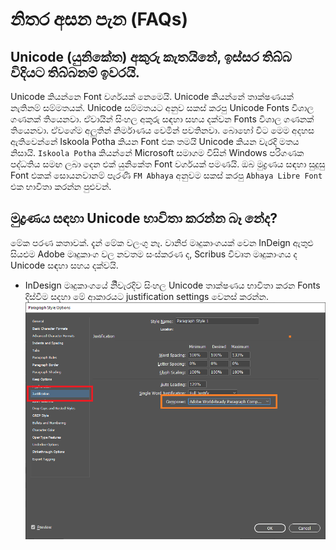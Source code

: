 # නිතර අසන පැන (FAQs)

## Unicode (යුනිකේත) අකුරු කැතයිනේ, ඉස්සර තිබ්බ විදියට තිබ්බනම් ඉවරයි.

Unicode කියන්නෙ Font වර්ගයක් නෙමෙයි. Unicode කියන්නේ තාක්ෂණයක් නැතිනම් සම්මතයක්. Unicode සම්මතයට අනුව සකස් කරපු Unicode
Fonts විශාල ගණනක් තියෙනවා. ඒවායින් සිංහල අකුරු සඳහා සහය දක්වන Fonts විශාල ගණනක් තියෙනවා. ඒවගේම අලුතින් නිර්මාණය වෙමින්
පවතිනවා. බොහෝ විට මෙම අදහස ඇතිවෙන්නේ Iskoola Potha කියන Font එක තමයි Unicode කියන වැරදි මතය නිසායි. `Iskoola Potha`
කියන්නේ Microsoft සමාගම විසින් Windows පරිගණක පද්ධතිය සමඟ ලබා දෙන එක් යුනිකේත Font වර්ගයක් පමණයි. ඔබ මුද්‍රණය සඳහා
සුදුසු Font එකක් සොයනවානම් පැරණි `FM Abhaya` අනුවම සකස් කරපු `Abhaya Libre Font` එක භාවිතා කරන්න පුළුවන්.

## මුද්‍රණය සඳහා Unicode භාවිතා කරන්න බෑ නේද?

මේක පරණ කතාවක්. දැන් මේක වලංගු නෑ. වානිජ මෘදුකාංගයක් වෙන InDeign ඇතුළු සියළුම Adobe මෘදුකාංග වල නවතම සංස්කරණ ද, Scribus
විවෘත මෘදුකාංගය ද Unicode සඳහා සහය දක්වයි.

* InDesign මෘදුකාංගයේ නිිවැරදිව සිංහල Unicode තාක්ෂණය භාවිතා කරන Fonts දිස්වීම සදහා මේ ආකාරයට justification settings
  වෙනස් කරන්න.
  ![InDesign Settings](images/indesign-style-settings.png)
